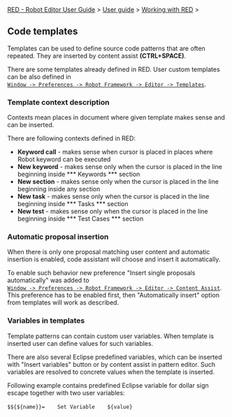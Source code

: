 <html>
<head>
<link href="PLUGINS_ROOT/org.robotframework.ide.eclipse.main.plugin.doc.user/help/style.css" rel="stylesheet" type="text/css"/>
</head>
<body>
<a href="RED/../../../../help/index.html">RED - Robot Editor User Guide</a> &gt; <a href="RED/../../../../help/user_guide/user_guide.html">User guide</a> &gt; <a href="RED/../../../../help/user_guide/working_with_RED.html">Working with RED</a> &gt; 
<h2>Code templates</h2>
<p>Templates can be used to define source code patterns that are often repeated. They are inserted by content assist <b>(CTRL+SPACE)</b>.</p>
<p>There are some templates already defined in RED. User custom templates can be also defined in <code><a class="command" href="javascript:executeCommand('org.eclipse.ui.window.preferences(preferencePageId=org.robotframework.ide.eclipse.main.plugin.preferences.editor.templates)')">
Window -> Preferences -> Robot Framework -> Editor -> Templates</a></code>.</p>
<h3>Template context description</h3>
<p>Contexts mean places in document where given template makes sense and can be inserted.</p>
<p>
There are following contexts defined in RED:
<ul>
<li><b>Keyword call</b> - makes sense when cursor is placed in places where Robot keyword can be executed</li>
<li><b>New keyword</b> - makes sense only when the cursor is placed in the line beginning inside *** Keywords *** section</li>
<li><b>New section</b> - makes sense only when the cursor is placed in the line beginning inside any section</li>
<li><b>New task</b> - makes sense  only when the cursor is placed in the line beginning inside *** Tasks *** section</li>
<li><b>New test</b> - makes sense  only when the cursor is placed in the line beginning inside *** Test Cases *** section</li>
</ul>
</p>
<h3>Automatic proposal insertion</h3>
<p>When there is only one proposal matching user content and automatic insertion is enabled, code assistant will choose and insert it automatically.
</p>
<p>
To enable such behavior new preference "Insert single proposals automatically" was added to <code><a class="command" href="javascript:executeCommand('org.eclipse.ui.window.preferences(preferencePageId=org.robotframework.ide.eclipse.main.plugin.preferences.editor.assist)')">
Window -> Preferences -> Robot Framework -> Editor -> Content Assist</a></code>.<br/>
This preference has to be enabled first, then "Automatically insert" option from templates will work as described.
</p>
<h3>Variables in templates</h3>
<p>Template patterns can contain custom user variables. When template is inserted user can define values for such variables.</p>
<p>There are also several Eclipse predefined variables, which can be inserted with "Insert variables" button or by content assist in pattern editor. Such variables are resolved to concrete values when the template is inserted.</p>
<p>Following example contains predefined Eclipse variable for dollar sign escape together with two user variables:<br/><br/>
<code>$${${name}}=&nbsp;&nbsp;&nbsp;&nbsp;Set Variable&nbsp;&nbsp;&nbsp;&nbsp;${value}</code>
</p>
</body>
</html>